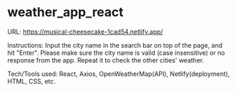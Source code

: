 # weather_app_react
URL:
https://musical-cheesecake-1cad54.netlify.app/

Instructions:
Input the city name in the search bar on top of the page, and hit "Enter". Please make sure the city name is valid (case insensitive) or no response from the app. Repeat it to check the other cities' weather.

Tech/Tools used:
React, Axios, OpenWeatherMap(API), Netlify(deployment), HTML, CSS, etc.
